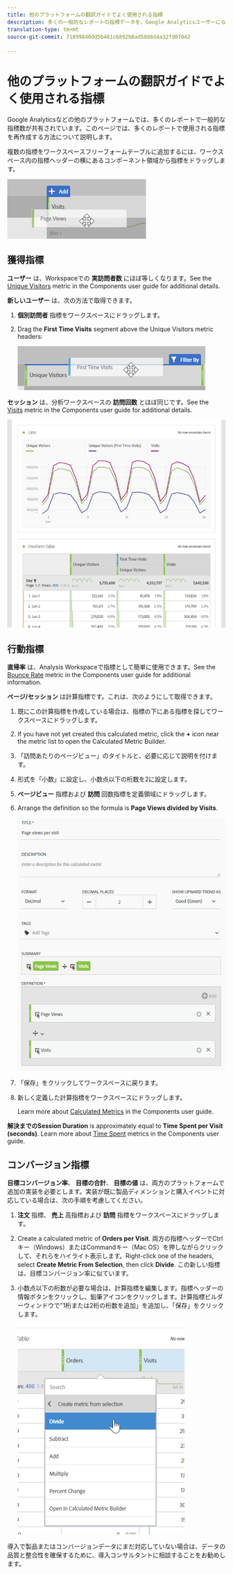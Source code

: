 ```yaml
---
title: 他のプラットフォームの翻訳ガイドでよく使用される指標
description: 多くの一般的なレポートの指標データを、Google Analyticsユーザーになじみのある用語を使用して引き出す方法について説明します。
translation-type: tm+mt
source-git-commit: 71899840dd5b401c6892b6ad5088d4a32fd07042

---
```



# 他のプラットフォームの翻訳ガイドでよく使用される指標

Google Analyticsなどの他のプラットフォームでは、多くのレポートで一般的な指標数が共有されています。このページでは、多くのレポートで使用される指標を再作成する方法について説明します。

複数の指標をワークスペースフリーフォームテーブルに追加するには、ワークスペース内の指標ヘッダーの横にあるコンポーネント領域から指標をドラッグします。

![追加の指標](../assets/new_metric.png)

## 獲得指標

**ユーザー** は、Workspaceでの **実訪問者数** にほぼ等しくなります。See the [Unique Visitors](../../../components/c-variables/c-metrics/metrics-unique-visitors.md) metric in the Components user guide for additional details.

**新しいユーザー** は、次の方法で取得できます。

1. **個別訪問者** 指標をワークスペースにドラッグします。
2. Drag the **First Time Visits** segment above the Unique Visitors metric headers:

   ![初回訪問件数](../assets/first_time_visits.png)

**セッション** は、分析ワークスペースの **訪問回数** とほぼ同じです。See the [Visits](../../../components/c-variables/c-metrics/metrics-visit.md) metric in the Components user guide for additional details.

![獲得指標](../assets/acquisition_metrics.png)

## 行動指標

**直帰率** は、Analysis Workspaceで指標として簡単に使用できます。See the [Bounce Rate](../../../components/c-variables/c-metrics/metrics-bounce-rate.md) metric in the Components user guide for additional information.

**ページ/セッション** は計算指標です。これは、次のようにして取得できます。

1. 既にこの計算指標を作成している場合は、指標の下にある指標を探してワークスペースにドラッグします。
2. If you have not yet created this calculated metric, click the **+** icon near the metric list to open the Calculated Metric Builder.
3. 「訪問あたりのページビュー」のタイトルと、必要に応じて説明を付けます。
4. 形式を「小数」に設定し、小数点以下の桁数を2に設定します。
5. **ページビュー** 指標および **訪問** 回数指標を定義領域にドラッグします。
6. Arrange the definition so the formula is **Page Views divided by Visits**.

   ![1訪問あたりのページビュー数](../assets/page_views_per_visit.png)

7. 「保存」をクリックしてワークスペースに戻ります。
8. 新しく定義した計算指標をワークスペースにドラッグします。

   Learn more about [Calculated Metrics](../../../components/c-variables/c-metrics/calculated-metric.md) in the Components user guide.

**解決までのSession Duration** is approximately equal to **Time Spent per Visit (seconds)**. Learn more about [Time Spent](../../../components/c-variables/c-metrics/metrics-time-spent.md) metrics in the Components user guide.

## コンバージョン指標

**目標コンバージョン率**、 **目標の合計**、 **目標の値** は、両方のプラットフォームで追加の実装を必要とします。実装が既に製品ディメンションと購入イベントに対応している場合は、次の手順を考慮してください。

1. **注文** 指標、 **売上** 高指標および **訪問** 指標をワークスペースにドラッグします。
1. Create a calculated metric of **Orders per Visit**. 両方の指標ヘッダーでCtrlキー（Windows）またはCommandキー（Mac OS）を押しながらクリックして、それらをハイライト表示します。Right-click one of the headers, select **Create Metric From Selection**, then click **Divide**. この新しい指標は、目標コンバージョン率に似ています。
1. 小数点以下の桁数が必要な場合は、計算指標を編集します。指標ヘッダーの情報ボタンをクリックし、鉛筆アイコンをクリックします。計算指標ビルダーウィンドウで&quot;1桁または2桁の桁数を追加」を追加し、「保存」をクリックします。

   ![訪問あたりの注文件数](../assets/orders_per_visit.png)

導入で製品またはコンバージョンデータにまだ対応していない場合は、データの品質と整合性を確保するために、導入コンサルタントに相談することをお勧めします。
